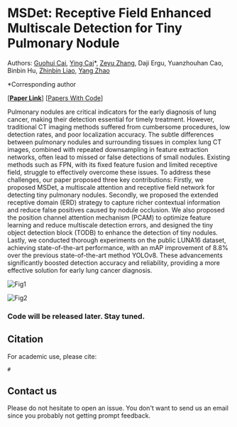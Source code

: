 # MSDet: Receptive Field Enhanced Multiscale Detection for Tiny Pulmonary Nodule

Authors: [Guohui Cai](https://github.com/CaiGuoHui123), [Ying Cai](https://ieeexplore.ieee.org/author/37087137422)*, [Zeyu Zhang](https://steve-zeyu-zhang.github.io/), Daji Ergu, Yuanzhouhan Cao, Binbin Hu, [Zhinbin Liao](https://researchers.adelaide.edu.au/profile/zhibin.liao#), [Yang Zhao](https://yangyangkiki.github.io/)

*Corresponding author

[[**Paper Link**]()] [[Papers With Code]()]

Pulmonary nodules are critical indicators for the early diagnosis of lung cancer, making their detection essential for timely treatment. However, traditional CT imaging methods suffered from cumbersome procedures, low detection rates, and poor localization accuracy. The subtle differences between pulmonary nodules and surrounding tissues in complex lung CT images, combined with repeated downsampling in feature extraction networks, often lead to missed or false detections of small nodules. Existing methods such as FPN, with its fixed feature fusion and limited receptive field, struggle to effectively overcome these issues. To address these challenges, our paper proposed three key contributions: Firstly, we proposed MSDet, a multiscale attention and receptive field network for detecting tiny pulmonary nodules. Secondly, we proposed the extended receptive domain (ERD) strategy to capture richer contextual information and reduce false positives caused by nodule occlusion. We also proposed the position channel attention mechanism (PCAM) to optimize feature learning and reduce multiscale detection errors, and designed the tiny object detection block (TODB) to enhance the detection of tiny nodules. Lastly, we conducted thorough experiments on the public LUNA16 dataset, achieving state-of-the-art performance, with an mAP improvement of 8.8% over the previous state-of-the-art method YOLOv8. These advancements significantly boosted detection accuracy and reliability, providing a more effective solution for early lung cancer diagnosis.

![Fig1](F:\MSDet\Fig1.png)



![Fig2](F:\MSDet\Fig2.png)

### Code will be released later. Stay tuned.

## Citation

For academic use, please cite:
```
#
```

## Contact us

Please do not hesitate to open an issue. You don't want to send us an email since you probably not getting prompt feedback.

